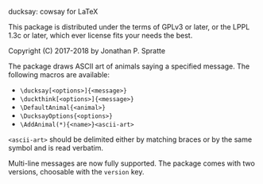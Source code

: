 ducksay: cowsay for LaTeX

This package is distributed under the terms of GPLv3 or later, or the LPPL 1.3c
or later, which ever license fits your needs the best.

Copyright (C) 2017-2018 by Jonathan P. Spratte

The package draws ASCII art of animals saying a specified message. The following
macros are available:

 - `\ducksay[<options>]{<message>}`
 - `\duckthink[<options>]{<message>}`
 - `\DefaultAnimal{<animal>}`
 - `\DucksayOptions{<options>}`
 - `\AddAnimal(*){<name>}<ascii-art>`

`<ascii-art>` should be delimited either by matching braces or by the same
symbol and is read verbatim.

Multi-line messages are now fully supported. The package comes with two
versions, choosable with the `version` key.
